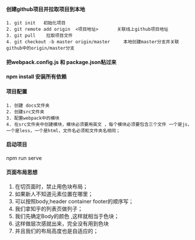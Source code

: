 #### 创建github项目并拉取项目到本地

	1. git init   初始化项目
	2. git remote add origin  <项目地址>       关联线上github项目地址
	3. git pull    拉取项目文件
	4. git checkout -b master origin/master     本地创建master分支并关联github中的origin/master分支



#### 把webpack.config.js 和 package.json粘过来



####  npm install 安装所有依赖



#### 项目配置

 	1. 创建 docs文件夹
 	2. 创建src文件夹
 	3. 配置webpack中的模块
 	4. 在src文件夹中创建模块，模块必须要用英文 ，每个模块必须要包含三个文件 一个是js，一个是less，一个是html，文件名必须和文件夹名相同；



#### 启动项目

npm run serve



####  页面布局思想

1.  在切页面时，禁止用色块布局；
2. 如果新人不知道元素位置在哪里；
3. 可以按照body,header container footer的顺序写；
4. 我们拿知乎的列表页做列子；
5. 我们先确定Body的颜色 ,这样就相当于色块；
6. 这样做层次感就出来，完全没有用到色块
7. 并且我们的布局高度也是自适应的；

